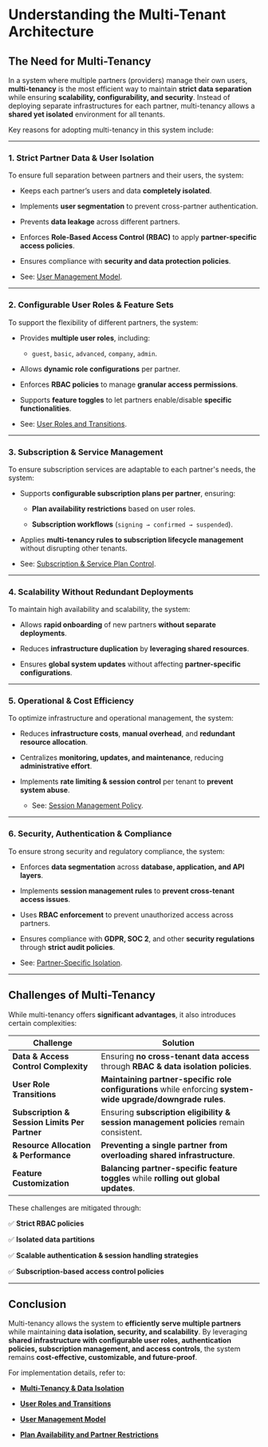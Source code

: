 # **Understanding the Multi-Tenant Architecture**

## **The Need for Multi-Tenancy**

In a system where multiple partners (providers) manage their own users, **multi-tenancy** is the most efficient way to maintain **strict data separation** while ensuring **scalability, configurability, and security**. Instead of deploying separate infrastructures for each partner, multi-tenancy allows a **shared yet isolated** environment for all tenants.

Key reasons for adopting multi-tenancy in this system include:

---

### **1. Strict Partner Data & User Isolation**

To ensure full separation between partners and their users, the system:

- Keeps each partner’s users and data **completely isolated**.

- Implements **user segmentation** to prevent cross-partner authentication.

- Prevents **data leakage** across different partners.

- Enforces **Role-Based Access Control (RBAC)** to apply **partner-specific access policies**.

- Ensures compliance with **security and data protection policies**.

- See: [User Management Model](../architecture/user_management.md).

---

### **2. Configurable User Roles & Feature Sets**

To support the flexibility of different partners, the system:

- Provides **multiple user roles**, including:

  - `guest`, `basic`, `advanced`, `company`, `admin`.

- Allows **dynamic role configurations** per partner.

- Enforces **RBAC policies** to manage **granular access permissions**.

- Supports **feature toggles** to let partners enable/disable **specific functionalities**.

- See: [User Roles and Transitions](../security/rbac.md).

---

### **3. Subscription & Service Management**

To ensure subscription services are adaptable to each partner's needs, the system:

- Supports **configurable subscription plans per partner**, ensuring:

  - **Plan availability restrictions** based on user roles.

  - **Subscription workflows** (`signing → confirmed → suspended`).

- Applies **multi-tenancy rules to subscription lifecycle management** without disrupting other tenants.

- See: [Subscription & Service Plan Control](../subscriptions/plan-restrictions.md).

---

### **4. Scalability Without Redundant Deployments**

To maintain high availability and scalability, the system:

- Allows **rapid onboarding** of new partners **without separate deployments**.

- Reduces **infrastructure duplication** by **leveraging shared resources**.

- Ensures **global system updates** without affecting **partner-specific configurations**.

---

### **5. Operational & Cost Efficiency**

To optimize infrastructure and operational management, the system:

- Reduces **infrastructure costs**, **manual overhead**, and **redundant resource allocation**.

- Centralizes **monitoring, updates, and maintenance**, reducing **administrative effort**.

- Implements **rate limiting & session control** per tenant to **prevent system abuse**.

  - See: [Session Management Policy](../sessions/session-management-policy.md).

---

### **6. Security, Authentication & Compliance**

To ensure strong security and regulatory compliance, the system:

- Enforces **data segmentation** across **database, application, and API layers**.

- Implements **session management rules** to **prevent cross-tenant access issues**.

- Uses **RBAC enforcement** to prevent unauthorized access across partners.

- Ensures compliance with **GDPR, SOC 2**, and other **security regulations** through **strict audit policies**.

- See: [Partner-Specific Isolation](../security/multi_tenancy.md).

---

## **Challenges of Multi-Tenancy**

While multi-tenancy offers **significant advantages**, it also introduces certain complexities:

| **Challenge** | **Solution** |
|--------------|-------------|
| **Data & Access Control Complexity** | Ensuring **no cross-tenant data access** through **RBAC & data isolation policies**. |
| **User Role Transitions** | **Maintaining partner-specific role configurations** while enforcing **system-wide upgrade/downgrade rules**. |
| **Subscription & Session Limits Per Partner** | Ensuring **subscription eligibility & session management policies** remain consistent. |
| **Resource Allocation & Performance** | **Preventing a single partner from overloading shared infrastructure**. |
| **Feature Customization** | **Balancing partner-specific feature toggles** while **rolling out global updates**. |

These challenges are mitigated through:

✅ **Strict RBAC policies**  

✅ **Isolated data partitions**  

✅ **Scalable authentication & session handling strategies**  

✅ **Subscription-based access control policies**  

---

## **Conclusion**

Multi-tenancy allows the system to **efficiently serve multiple partners** while maintaining **data isolation, security, and scalability**. By leveraging **shared infrastructure with configurable user roles, authentication policies, subscription management, and access controls**, the system remains **cost-effective, customizable, and future-proof**.

For implementation details, refer to:

- **[Multi-Tenancy & Data Isolation](./security/multi_tenancy.md)**

- **[User Roles and Transitions](./security/rbac.md)**

- **[User Management Model](./architecture/user_management.md)**

- **[Plan Availability and Partner Restrictions](./subscriptions/plan_restrictions.md)**